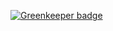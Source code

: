 
[![Greenkeeper badge](https://badges.greenkeeper.io/DaltonHart/my-first-app.svg)](https://greenkeeper.io/)

